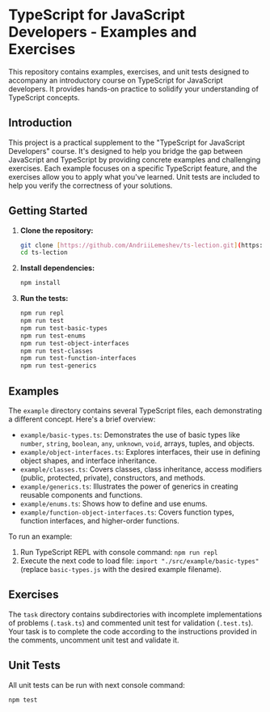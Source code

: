 # TypeScript for JavaScript Developers - Examples and Exercises

This repository contains examples, exercises, and unit tests designed to accompany an introductory course on TypeScript for JavaScript developers. It provides hands-on practice to solidify your understanding of TypeScript concepts.

## Introduction

This project is a practical supplement to the "TypeScript for JavaScript Developers" course.  It's designed to help you bridge the gap between JavaScript and TypeScript by providing concrete examples and challenging exercises. Each example focuses on a specific TypeScript feature, and the exercises allow you to apply what you've learned.  Unit tests are included to help you verify the correctness of your solutions.

## Getting Started

1.  **Clone the repository:**

    ```bash
    git clone [https://github.com/AndriiLemeshev/ts-lection.git](https://github.com/AndriiLemeshev/ts-lection.git)
    cd ts-lection
    ```

2.  **Install dependencies:**

    ```bash
    npm install
    ```

3.  **Run the tests:**

    ```bash
    npm run repl
    npm run test
    npm run test-basic-types
    npm run test-enums
    npm run test-object-interfaces
    npm run test-classes
    npm run test-function-interfaces
    npm run test-generics
    ```

## Examples

The `example` directory contains several TypeScript files, each demonstrating a different concept.  Here's a brief overview:

-   `example/basic-types.ts`: Demonstrates the use of basic types like `number`, `string`, `boolean`, `any`, `unknown`, `void`, arrays, tuples, and objects.
-   `example/object-interfaces.ts`: Explores interfaces, their use in defining object shapes, and interface inheritance.
-   `example/classes.ts`: Covers classes, class inheritance, access modifiers (public, protected, private), constructors, and methods.
-   `example/generics.ts`: Illustrates the power of generics in creating reusable components and functions.
-   `example/enums.ts`: Shows how to define and use enums.
-   `example/function-object-interfaces.ts`: Covers function types, function interfaces, and higher-order functions.

To run an example:

1. Run TypeScript REPL with console command: `npm run repl`
2. Execute the next code to load file: `import "./src/example/basic-types"` (replace `basic-types.js` with the desired example filename).

## Exercises

The `task` directory contains subdirectories with incomplete implementations of problems (`.task.ts`) and commented unit test for validation (`.test.ts`).  Your task is to complete the code according to the instructions provided in the comments, uncomment unit test and validate it.

## Unit Tests

All unit tests can be run with next console command:

```bash
npm test
```
